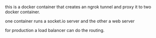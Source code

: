 this is a docker container that creates an ngrok tunnel and proxy it to two docker container.

one container runs a socket.io server and the other a web server

for production a load balancer can do the routing.